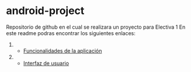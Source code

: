 # android-project
Repositorio de github en el cual se realizara un proyecto para Electiva 1
En este readme podras encontrar los siguientes enlaces:
1. - [Funcionalidades de la aplicación](https://github.com/Michael-Ascencio/android-project/blob/main/Doc/Features.md)
2. - [Interfaz de usuario](https://github.com/Michael-Ascencio/android-project/blob/main/Doc/U-I.md)
